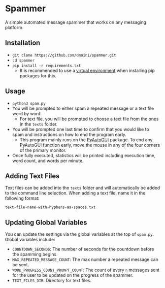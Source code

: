# Spammer

A simple automated message spammer that works on any messaging platform.

## Installation

- `git clone https://github.com/dmoini/spammer.git`
- `cd spammer`
- `pip install -r requirements.txt`
  - It is recommended to use a [virtual environment](https://virtualenv.pypa.io/en/latest/) when installing pip packages for this.

## Usage

- `python3 spam.py`
- You will be prompted to either spam a repeated message or a text file word by word.
  - For text file, you will be prompted to choose a text file from the ones in the `texts` folder.
- You will be prompted one last time to confirm that you would like to spam and instructions on how to end the program early.
  - This program mainly runs on the [PyAutoGUI](https://pyautogui.readthedocs.io/en/latest/) package. To end any PyAutoGUI function early, move the mouse in any of the four corners of the primary monitor.
- Once fully executed, statistics will be printed including execution time, word count, and words per minute.

## Adding Text Files

Text files can be added into the `texts` folder and will automatically be added to the command line selection. When adding a text file, name it in the following format:

`text-file-name-with-hyphens-as-spaces.txt`

## Updating Global Variables

You can update the settings via the global variables at the top of `spam.py`.
Global variables include:

- `COUNTDOWN_SECONDS`: The number of seconds for the countdown before the spamming begins.
- `MAX_REPEATED_MESSAGE_COUNT`: The max number a repeated message can be sent.
- `WORD_PROGRESS_COUNT_PROMPT_COUNT`: The count of every `n` messages sent for the user to be updated on the progress of the spammer.
- `TEXT_FILES_DIR`: Directory for text files.

